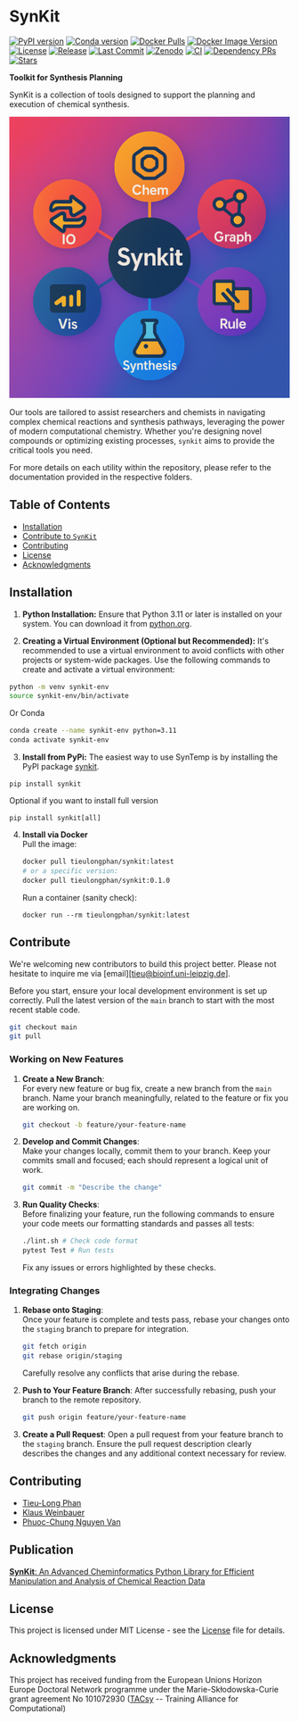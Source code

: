 # SynKit
[![PyPI version](https://img.shields.io/pypi/v/synkit.svg)](https://pypi.org/project/synkit/)
[![Conda version](https://img.shields.io/conda/vn/tieulongphan/synkit.svg)](https://anaconda.org/tieulongphan/synkit)
[![Docker Pulls](https://img.shields.io/docker/pulls/tieulongphan/synkit.svg)](https://hub.docker.com/r/tieulongphan/synkit)
[![Docker Image Version](https://img.shields.io/docker/v/tieulongphan/synkit/latest?label=container)](https://hub.docker.com/r/tieulongphan/synkit)
[![License](https://img.shields.io/github/license/tieulongphan/synkit.svg)](https://github.com/tieulongphan/synkit/blob/main/LICENSE)
[![Release](https://img.shields.io/github/v/release/tieulongphan/synkit.svg)](https://github.com/tieulongphan/synkit/releases)
[![Last Commit](https://img.shields.io/github/last-commit/tieulongphan/synkit.svg)](https://github.com/tieulongphan/synkit/commits)
[![Zenodo](https://zenodo.org/badge/DOI/10.5281/zenodo.15269901.svg)](https://doi.org/10.5281/zenodo.15269901)
[![CI](https://github.com/tieulongphan/synkit/actions/workflows/test-and-lint.yml/badge.svg?branch=main)](https://github.com/tieulongphan/synkit/actions/workflows/test-and-lint.yml)
[![Dependency PRs](https://img.shields.io/github/issues-pr-raw/tieulongphan/synkit?label=dependency%20PRs)](https://github.com/tieulongphan/synkit/pulls?q=is%3Apr+label%3Adependencies)
[![Stars](https://img.shields.io/github/stars/tieulongphan/synkit.svg?style=social&label=Star)](https://github.com/tieulongphan/synkit/stargazers)

**Toolkit for Synthesis Planning**

SynKit is a collection of tools designed to support the planning and execution of chemical synthesis. 

![SynKit](https://raw.githubusercontent.com/TieuLongPhan/SynKit/main/Data/Figure/synkit.png)

Our tools are tailored to assist researchers and chemists in navigating complex chemical reactions and synthesis pathways, leveraging the power of modern computational chemistry. Whether you're designing novel compounds or optimizing existing processes, ``synkit`` aims to provide the critical tools you need.

For more details on each utility within the repository, please refer to the documentation provided in the respective folders.

## Table of Contents
- [Installation](#installation)
- [Contribute to `SynKit`](#contribute)
- [Contributing](#contributing)
- [License](#license)
- [Acknowledgments](#acknowledgments)

## Installation

1. **Python Installation:**
  Ensure that Python 3.11 or later is installed on your system. You can download it from [python.org](https://www.python.org/downloads/).

2. **Creating a Virtual Environment (Optional but Recommended):**
  It's recommended to use a virtual environment to avoid conflicts with other projects or system-wide packages. Use the following commands to create and activate a virtual environment:

  ```bash
  python -m venv synkit-env
  source synkit-env/bin/activate  
  ```
  Or Conda

  ```bash
  conda create --name synkit-env python=3.11
  conda activate synkit-env
  ```

3. **Install from PyPi:**
  The easiest way to use SynTemp is by installing the PyPI package 
  [synkit](https://pypi.org/project/synkit/).

  ```
  pip install synkit
  ```
  Optional if you want to install full version
  ```
  pip install synkit[all]
  ```

4. **Install via Docker**  
   Pull the image: 

   ```bash
   docker pull tieulongphan/synkit:latest
   # or a specific version:
   docker pull tieulongphan/synkit:0.1.0
   ```
   Run a container (sanity check):
   ```
   docker run --rm tieulongphan/synkit:latest
   ```

## Contribute

We're welcoming new contributors to build this project better. Please not hesitate to inquire me via [email][tieu@bioinf.uni-leipzig.de].

Before you start, ensure your local development environment is set up correctly. Pull the latest version of the `main` branch to start with the most recent stable code.

```bash
git checkout main
git pull
```

### Working on New Features

1. **Create a New Branch**:  
   For every new feature or bug fix, create a new branch from the `main` branch. Name your branch meaningfully, related to the feature or fix you are working on.

   ```bash
   git checkout -b feature/your-feature-name
   ```

2. **Develop and Commit Changes**:  
   Make your changes locally, commit them to your branch. Keep your commits small and focused; each should represent a logical unit of work.

   ```bash
   git commit -m "Describe the change"
   ```

3. **Run Quality Checks**:  
   Before finalizing your feature, run the following commands to ensure your code meets our formatting standards and passes all tests:

   ```bash
   ./lint.sh # Check code format
   pytest Test # Run tests
   ```

   Fix any issues or errors highlighted by these checks.

### Integrating Changes

1. **Rebase onto Staging**:  
   Once your feature is complete and tests pass, rebase your changes onto the `staging` branch to prepare for integration.

   ```bash
   git fetch origin
   git rebase origin/staging
   ```

   Carefully resolve any conflicts that arise during the rebase.

2. **Push to Your Feature Branch**:
   After successfully rebasing, push your branch to the remote repository.

   ```bash
   git push origin feature/your-feature-name
   ```

3. **Create a Pull Request**:
   Open a pull request from your feature branch to the `staging` branch. Ensure the pull request description clearly describes the changes and any additional context necessary for review.

## Contributing
- [Tieu-Long Phan](https://tieulongphan.github.io/)
- [Klaus Weinbauer](https://github.com/klausweinbauer)
- [Phuoc-Chung Nguyen Van](https://github.com/phuocchung123)

## Publication

[**SynKit**: An Advanced Cheminformatics Python Library for Efficient Manipulation and Analysis of Chemical Reaction Data]()


## License

This project is licensed under MIT License - see the [License](LICENSE) file for details.

## Acknowledgments

This project has received funding from the European Unions Horizon Europe Doctoral Network programme under the Marie-Skłodowska-Curie grant agreement No 101072930 ([TACsy](https://tacsy.eu/) -- Training Alliance for Computational)